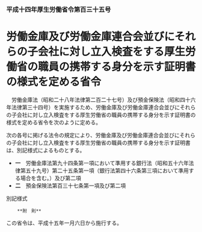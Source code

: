 ### 平成十四年厚生労働省令第百三十五号  
# 労働金庫及び労働金庫連合会並びにそれらの子会社に対し立入検査をする厚生労働省の職員の携帯する身分を示す証明書の様式を定める省令  
　労働金庫法（昭和二十八年法律第二百二十七号）及び預金保険法（昭和四十六年法律第三十四号）を実施するため、労働金庫及び労働金庫連合会並びにそれらの子会社に対し立入検査をする厚生労働省の職員の携帯する身分を示す証明書の様式を定める省令を次のように定める。  
  
次の各号に掲げる法令の規定により、労働金庫及び労働金庫連合会並びにそれらの子会社に対し立入検査をする厚生労働省の職員の携帯する身分を示す証明書は、別記様式によるものとする。  
* **一**　労働金庫法第九十四条第一項において準用する銀行法（昭和五十六年法律第五十九号）第二十五条第一項（銀行法第四十六条第三項において準用する場合を含む。）及び第二項  
* **二**　預金保険法第百三十七条第一項及び第二項  
  
別記様式
          
        **附　則**  
この省令は、平成十五年一月六日から施行する。  
  
